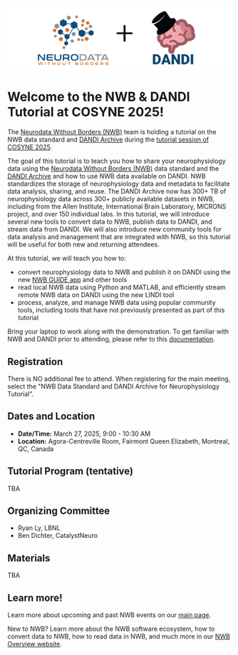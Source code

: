 <p float="left">
  <img src="../HCK10_2021_Remote/nwb+dandi_logo.png" width="600" />
</p>

# Welcome to the NWB & DANDI Tutorial at COSYNE 2025!

The [Neurodata Without Borders (NWB)](https://www.nwb.org/) team is holding a tutorial on the NWB data standard and [DANDI Archive](https://www.dandiarchive.org/) during the [tutorial session of COSYNE 2025](https://www.cosyne.org/tutorials).

The goal of this tutorial is to teach you how to share your neurophysiology data using the [Neurodata Without Borders (NWB)](https://www.nwb.org/) data standard and the [DANDI Archive](https://www.dandiarchive.org/) and how to use NWB data available on DANDI. NWB standardizes the storage of neurophysiology data and metadata to facilitate data analysis, sharing, and reuse. The DANDI Archive now has 300+ TB of neurophysiology data across 300+ publicly available datasets in NWB, including from the Allen Institute, International Brain Laboratory, MICRONS project, and over 150 individual labs. In this tutorial, we will introduce several new tools to convert data to NWB, publish data to DANDI, and stream data from DANDI. We will also introduce new community tools for data analysis and management that are integrated with NWB, so this tutorial will be useful for both new and returning attendees.

At this tutorial, we will teach you how to:
- convert neurophysiology data to NWB and publish it on DANDI using the new [NWB GUIDE app](https://nwb-guide.readthedocs.io/en/stable/) and other tools
- read local NWB data using Python and MATLAB, and efficiently stream remote NWB data on DANDI using the new LINDI tool
- process, analyze, and manage NWB data using popular community tools, including tools that have not previously presented as part of this tutorial

Bring your laptop to work along with the demonstration. To get familiar with NWB and DANDI prior to attending, please refer to this [documentation](https://nwb-overview.readthedocs.io/en/latest/index.html).


## Registration

There is NO additional fee to attend. When registering for the main meeting, select the "NWB Data Standard and DANDI Archive for Neurophysiology Tutorial".


## Dates and Location

* **Date/Time:** March 27, 2025, 9:00 - 10:30 AM
* **Location:** Agora-Centreville Room, Fairmont Queen Elizabeth, Montreal, QC, Canada


## Tutorial Program (tentative)

TBA


## Organizing Committee

* Ryan Ly, LBNL
* Ben Dichter, CatalystNeuro


## Materials

TBA


## Learn more!

Learn more about upcoming and past NWB events on our [main page](https://neurodatawithoutborders.github.io/nwb_hackathons/).

New to NWB? Learn more about the NWB software ecosystem, how to convert data to NWB, how to read data in NWB, and much more in our [NWB Overview website](https://nwb-overview.readthedocs.io/).
